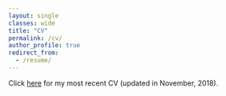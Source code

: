 ```yaml
---
layout: single
classes: wide
title: "CV"
permalink: /cv/
author_profile: true
redirect_from: 
  - /resume/
---
```


Click [here](https://myzhang.me/cv/CV_zhang_full.pdf) for my most recent CV (updated in November, 2018).
